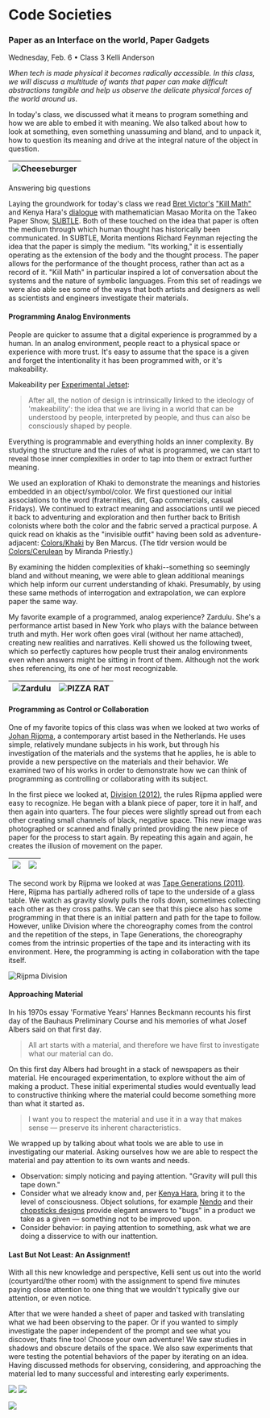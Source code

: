 # Code Societies 

### Paper as an Interface on the world, Paper Gadgets

Wednesday, Feb. 6 • Class 3 
Kelli Anderson

_When tech is made physical it becomes radically accessible. In this class, we will discuss a multitude of wants that paper can make difficult abstractions tangible and help us observe the delicate physical forces of the world around us_.


In today's class, we discussed what it means to program something and how we are able to embed it with meaning. We also talked about how to look at something, even something unassuming and bland, and to unpack it, how to question its meaning and drive at the integral nature of the object in question.

![Cheeseburger](images/cheeseburger.jpg) |  
:-----------------------------:|
Answering big questions

Laying the groundwork for today's class we read [Bret Victor's](http://worrydream.com/cv/) ["Kill Math"](http://worrydream.com/KillMath/) and Kenya Hara's [dialogue](http://www.takeo.co.jp/en/news/detail/000909.html) with mathematician Masao Morita on the Takeo Paper Show, [SUBTLE](https://www.ndc.co.jp/hara/en/works/2018/04/subtle2018.html). Both of these touched on the idea that paper is often the medium through which human thought has historically been communicated. In SUBTLE, Morita mentions Richard Feynman rejecting the idea that the paper is simply the medium. "Its working," it is essentially operating as the extension of the body and the thought process. The paper allows for the performance of the thought process, rather than act as a record of it. "Kill Math" in particular inspired a lot of conversation about the systems and the nature of symbolic languages. From this set of readings we were also able see some of the ways that both artists and designers as well as scientists and engineers investigate their materials.


#### Programming Analog Environments

People are quicker to assume that a digital experience is programmed by a human. In an analog environment, people react to a physical space or experience with more trust. It's easy to assume that the space is a given and forget the intentionality it has been programmed with, or it's makeability.

Makeability per [Experimental Jetset](https://www.experimentaljetset.nl/archive/design-ideology):

>After all, the notion of design is intrinsically linked to the ideology of 'makeability': the idea that we are living in a world that can be understood by people, interpreted by people, and thus can also be consciously shaped by people.

Everything is programmable and everything holds an inner complexity. By studying the structure and the rules of what is programmed, we can start to reveal those inner complexities in order to tap into them or extract further meaning. 

We used an exploration of Khaki to demonstrate the meanings and histories embedded in an object/symbol/color. We first questioned our initial associations to the word (fraternities, dirt, Gap commercials, casual Fridays). We continued to extract meaning and associations until we pieced it back to adventuring and exploration and then further back to British colonists where both the color and the fabric served a practical purpose. A quick read on khakis as the "invisible outfit" having been sold as adventure-adjacent: [Colors/Khaki](http://www.cabinetmagazine.org/issues/13/khaki.php) by Ben Marcus. (The tldr version would be [Colors/Cerulean](https://www.youtube.com/watch?v=vL-KQij0I8I) by Miranda Priestly.)

By examining the hidden complexities of khaki--something so seemingly bland and without meaning, we were able to glean additional meanings which help inform our current understanding of khaki. Presumably, by using these same methods of interrogation and extrapolation, we can explore paper the same way.

My favorite example of a programmed, analog experience? Zardulu. She's a performance artist based in New York who plays with the balance between truth and myth. Her work often goes viral (without her name attached), creating new realities and narratives. Kelli showed us the following tweet, which so perfectly captures how people trust their analog environments even when answers might be sitting in front of them. Although not the work shes referencing, its one of her most recognizable.

![Zardulu](images/zardulu.jpg) |  ![PIZZA RAT](images/pizza_rat.gif)
:-----------------------------:|:-------------------------:


#### Programming as Control or Collaboration
One of my favorite topics of this class was when we looked at two works of [Johan Rijpma](http://www.johanrijpma.nl/), a contemporary artist based in the Netherlands. He uses simple, relatively mundane subjects in his work, but through his investigation of the materials and the systems that he applies, he is able to provide a new perspective on the materials and their behavior. We examined two of his works in order to demonstrate how we can think of programming as controlling or collaborating with its subject.


In the first piece we looked at, [Division (2012)](https://vimeo.com/42340098), the rules Rijpma applied were easy to recognize. He began with a blank piece of paper, tore it in half, and then again into quarters. The four pieces were slightly spread out from each other creating small channels of black, negative space. This new image was photographed or scanned and finally printed providing the new piece of paper for the process to start again. By repeating this again and again, he creates the illusion of movement on the paper.

![](images/rijpma_division_1.gif)  |  ![](images/rijpma_division_2.gif)
:---------------------------------:|:-------------------------:

The second work by Rijpma we looked at was [Tape Generations (2011)](https://vimeo.com/42340098). Here, Rijpma has partially adhered rolls of tape to the underside of a glass table. We watch as gravity slowly pulls the rolls down, sometimes collecting each other as they cross paths. We can see that this piece also has some programming in that there is an initial pattern and path for the tape to follow. However, unlike Division where the choreography comes from the control and the repetition of the steps, in Tape Generations, the choreography comes from the intrinsic properties of the tape and its interacting with its environment. Here, the programming is acting in collaboration with the tape itself.

![Rijpma Division](images/rijpma_tape_generations.gif)


#### Approaching Material

In his 1970s essay 'Formative Years' Hannes Beckmann recounts his first day of the Bauhaus Preliminary Course and his memories of what Josef Albers said on that first day.

>All art starts with a material, and therefore we have first to investigate what our material can do.

On this first day Albers had brought in a stack of newspapers as their material. He encouraged experimentation, to explore without the aim of making a product. These initial experimental studies would eventually lead to constructive thinking where the material could become something more than what it started as.

>I want you to respect the material and use it in a way that makes sense &mdash; preserve its inherent characteristics.

We wrapped up by talking about what tools we are able to use in investigating our material. Asking ourselves how we are able to respect the material and pay attention to its own wants and needs.

- Observation: simply noticing and paying attention. "Gravity will pull this tape down."
- Consider what we already know and, per [Kenya Hara](https://www.ndc.co.jp/hara/en/), bring it to the level of consciousness. Object solutions, for example [Nendo](http://www.nendo.jp/en/release/2019/) and their [chopsticks designs](http://www.nendo.jp/en/works/chopsticks-collection-2/rassen/?egenre) provide elegant answers to "bugs" in a product we take as a given &mdash; something not to be improved upon.
- Consider behavior: in paying attention to something, ask what we are doing a disservice to with our inattention.


#### Last But Not Least: An Assignment!

With all this new knowledge and perspective, Kelli sent us out into the world (courtyard/the other room) with the assignment to spend five minutes paying close attention to one thing that we wouldn't typically give our attention, or even notice.

After that we were handed a sheet of paper and tasked with translating what we had been observing to the paper. Or if you wanted to simply investigate the paper independent of the prompt and see what you discover, thats fine too! Choose your own adventure! We saw studies in shadows and obscure details of the space. We also saw experiments that were testing the potential behaviors of the paper by iterating on an idea. Having discussed methods for observing, considering, and approaching the material led to many successful and interesting early experiments.

![](images/spirals.gif)   ![](images/kelli.gif)  


![](images/shadows.jpg)
